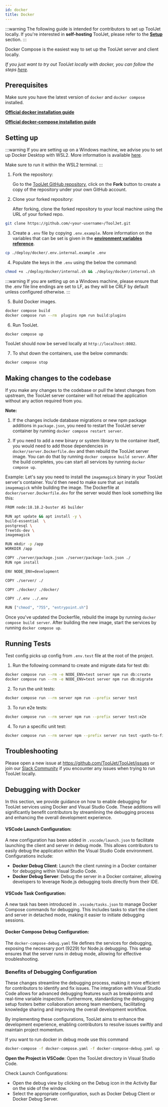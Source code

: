 ```yaml
---
id: docker
title: Docker
---
```


:::warning
The following guide is intended for contributors to set up ToolJet locally. If you're interested in **self-hosting** ToolJet, please refer to the **[Setup](/docs/setup/)** section.
:::

Docker Compose is the easiest way to set up the ToolJet server and client locally.

_If you just want to try out ToolJet locally with docker, you can follow the steps [here](/docs/setup/try-tooljet)._

## Prerequisites

Make sure you have the latest version of `docker` and `docker compose` installed.

**[Official docker installation guide](https://docs.docker.com/desktop/)**

**[Official docker-compose installation guide](https://docs.docker.com/compose/install/)**

## Setting up

:::warning
If you are setting up on a Windows machine, we advise you to set up Docker Desktop with WSL2. More information is available [here](https://docs.docker.com/desktop/windows/wsl/).

Make sure to run it within the WSL2 terminal.
:::

1. Fork the repository:

   Go to the [ToolJet GitHub repository](https://github.com/ToolJet/Tooljet), click on the **Fork** button to create a copy of the repository under your own GitHub account.

2. Clone your forked repository:

   After forking, clone the forked repository to your local machine using the URL of your forked repo.

```bash
git clone https://github.com/<your-username>/ToolJet.git
```

3. Create a `.env` file by copying `.env.example`. More information on the variables that can be set is given in the **[environment variables reference](/docs/setup/env-vars)**.

```bash
cp ./deploy/docker/.env.internal.example .env
```

4. Populate the keys in the `.env` using the below the command:

```bash
chmod +x ./deploy/docker/internal.sh && ./deploy/docker/internal.sh
```

:::warning
If you are setting up on a Windows machine, please ensure that the .env file line endings are set to LF, as they will be CRLF by default unless configured otherwise.
:::

5. Build Docker images.

```bash
docker compose build
docker compose run --rm  plugins npm run build:plugins
```

6. Run ToolJet.

```bash
docker compose up
```

ToolJet should now be served locally at `http://localhost:8082`.

7. To shut down the containers, use the below commands:

```bash
docker compose stop
```

## Making changes to the codebase

If you make any changes to the codebase or pull the latest changes from upstream, the ToolJet server container will hot reload the application without any action required from you.

**Note:**

1. If the changes include database migrations or new npm package additions in `package.json`, you need to restart the ToolJet server container by running `docker compose restart server`.

2. If you need to add a new binary or system library to the container itself, you would need to add those dependencies in `docker/server.Dockerfile.dev` and then rebuild the ToolJet server image. You can do that by running `docker compose build server`. After the build completes, you can start all services by running `docker compose up`.

Example:
Let's say you need to install the `imagemagick` binary in your ToolJet server's container. You'd then need to make sure that `apt` installs `imagemagick` while building the image. The Dockerfile at `docker/server.Dockerfile.dev` for the server would then look something like this:

```bash
FROM node:18.18.2-buster AS builder

RUN apt update && apt install -y \
build-essential  \
postgresql \
freetds-dev \
imagemagick

RUN mkdir -p /app
WORKDIR /app

COPY ./server/package.json ./server/package-lock.json ./
RUN npm install

ENV NODE_ENV=development

COPY ./server/ ./

COPY ./docker/ ./docker/

COPY ./.env ../.env

RUN ["chmod", "755", "entrypoint.sh"]
```

Once you've updated the Dockerfile, rebuild the image by running `docker compose build server`. After building the new image, start the services by running `docker compose up`.

## Running Tests

Test config picks up config from `.env.test` file at the root of the project.

1. Run the following command to create and migrate data for test db:

```bash
docker compose run --rm -e NODE_ENV=test server npm run db:create
docker compose run --rm -e NODE_ENV=test server npm run db:migrate
```

2. To run the unit tests:

```bash
docker compose run --rm server npm run --prefix server test
```

3. To run e2e tests:

```bash
docker compose run --rm server npm run --prefix server test:e2e
```

4. To run a specific unit test:

```bash
docker compose run --rm server npm --prefix server run test <path-to-file>
```

## Troubleshooting

Please open a new issue at https://github.com/ToolJet/ToolJet/issues or join our [Slack Community](/docs/slack) if you encounter any issues when trying to run ToolJet locally.

## Debugging with Docker

In this section, we provide guidance on how to enable debugging for ToolJet services using Docker and Visual Studio Code. These additions will significantly benefit contributors by streamlining the debugging process and enhancing the overall development experience.

#### VSCode Launch Configuration:

A new configuration has been added in `.vscode/launch.json` to facilitate launching the client and server in debug mode. This allows contributors to easily debug the application within the Visual Studio Code environment. Configurations include:

- **Docker Debug Client**: Launch the client running in a Docker container for debugging within Visual Studio Code.
- **Docker Debug Server**: Debug the server in a Docker container, allowing developers to leverage Node.js debugging tools directly from their IDE.

#### VSCode Task Configuration:

A new task has been introduced in `.vscode/tasks.json` to manage Docker Compose commands for debugging. This includes tasks to start the client and server in detached mode, making it easier to initiate debugging sessions.

#### Docker Compose Debug Configuration:

The `docker-compose-debug.yaml` file defines the services for debugging, exposing the necessary port (9229) for Node.js debugging. This setup ensures that the server runs in debug mode, allowing for effective troubleshooting.

### Benefits of Debugging Configuration

These changes streamline the debugging process, making it more efficient for contributors to identify and fix issues. The integration with Visual Studio Code allows for advanced debugging features such as breakpoints and real-time variable inspection. Furthermore, standardizing the debugging setup fosters better collaboration among team members, facilitating knowledge sharing and improving the overall development workflow.

By implementing these configurations, ToolJet aims to enhance the development experience, enabling contributors to resolve issues swiftly and maintain project momentum.

If you want to run docker in debug mode use this command

```bash
docker-compose -f docker-compose.yaml -f docker-compose-debug.yaml up --build
```

**Open the Project in VSCode**: Open the ToolJet directory in Visual Studio Code.

Check Launch Configurations:

- Open the debug view by clicking on the Debug icon in the Activity Bar on the side of the window.
- Select the appropriate configuration, such as Docker Debug Client or Docker Debug Server.
